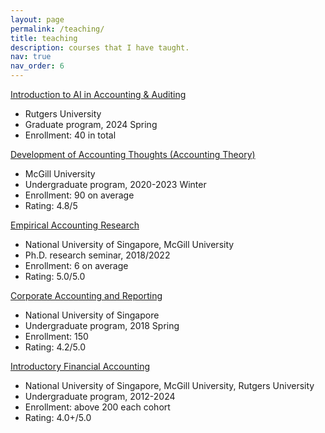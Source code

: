 ```yaml
---
layout: page
permalink: /teaching/
title: teaching
description: courses that I have taught.
nav: true
nav_order: 6
---
```


<a href="/teaching">Introduction to AI in Accounting & Auditing</a>
- Rutgers University
- Graduate program, 2024 Spring
- Enrollment: 40 in total

<a href="/teaching">Development of Accounting Thoughts (Accounting Theory)</a>
- McGill University
- Undergraduate program, 2020-2023 Winter
- Enrollment: 90 on average
- Rating: 4.8/5 

<a href="/teaching">Empirical Accounting Research</a>
- National University of Singapore, McGill University
- Ph.D. research seminar, 2018/2022
- Enrollment: 6 on average
- Rating: 5.0/5.0

<a href="/teaching">Corporate Accounting and Reporting</a>
- National University of Singapore
- Undergraduate program, 2018 Spring
- Enrollment: 150
- Rating: 4.2/5.0 

<a href="/teaching">Introductory Financial Accounting</a>
- National University of Singapore, McGill University, Rutgers University
- Undergraduate program, 2012-2024
- Enrollment: above 200 each cohort
- Rating: 4.0+/5.0 